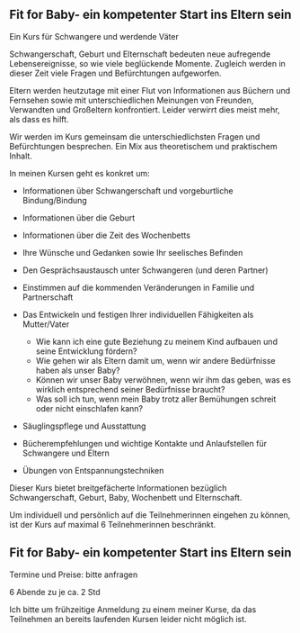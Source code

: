 ## Fit for Baby- ein kompetenter Start ins Eltern sein

Ein Kurs für Schwangere und werdende Väter

Schwangerschaft, Geburt und Elternschaft bedeuten neue aufregende Lebensereignisse, so wie viele beglückende Momente. Zugleich werden in dieser Zeit viele Fragen und Befürchtungen aufgeworfen.

Eltern werden heutzutage mit einer Flut von Informationen aus Büchern und Fernsehen sowie mit unterschiedlichen Meinungen von Freunden, Verwandten und Großeltern konfrontiert. Leider verwirrt dies meist mehr, als dass es hilft.

Wir werden im Kurs gemeinsam die unterschiedlichsten Fragen und Befürchtungen besprechen. Ein Mix aus theoretischem und praktischem Inhalt.

In meinen Kursen geht es konkret um:
- Informationen über Schwangerschaft und vorgeburtliche Bindung/Bindung
- Informationen über die Geburt
- Informationen über die Zeit des Wochenbetts
- Ihre Wünsche und Gedanken sowie Ihr seelisches Befinden
- Den Gesprächsaustausch unter Schwangeren (und deren Partner)
- Einstimmen auf die kommenden Veränderungen in Familie und Partnerschaft
- Das Entwickeln und festigen Ihrer individuellen Fähigkeiten als Mutter/Vater
  - Wie kann ich eine gute Beziehung zu meinem Kind aufbauen und seine Entwicklung fördern?
  - Wie gehen wir als Eltern damit um, wenn wir andere Bedürfnisse haben als unser Baby?
  - Können wir unser Baby verwöhnen, wenn wir ihm das geben, was es wirklich entsprechend seiner Bedürfnisse braucht?
  - Was soll ich tun, wenn mein Baby trotz aller Bemühungen schreit oder nicht einschlafen kann?

- Säuglingspflege und Ausstattung
- Bücherempfehlungen und  wichtige Kontakte und Anlaufstellen für Schwangere und Eltern
- Übungen von Entspannungstechniken

Dieser Kurs bietet  breitgefächerte Informationen bezüglich Schwangerschaft, Geburt, Baby, Wochenbett und Elternschaft.

Um individuell und persönlich auf die Teilnehmerinnen eingehen zu können, ist der Kurs auf  maximal 6 Teilnehmerinnen beschränkt.

## Fit for Baby- ein kompetenter Start ins Eltern sein
Termine und Preise: bitte anfragen

6 Abende zu je ca. 2 Std

Ich bitte um frühzeitige Anmeldung zu einem meiner Kurse, da das Teilnehmen an bereits laufenden Kursen leider nicht möglich ist.
